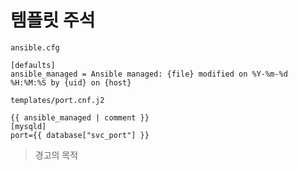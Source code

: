 # 템플릿 주석
`ansible.cfg`
```
[defaults]
ansible_managed = Ansible managed: {file} modified on %Y-%m-%d %H:%M:%S by {uid} on {host}
```

`templates/port.cnf.j2`
```jinja2
{{ ansible_managed | comment }}
[mysqld]
port={{ database["svc_port"] }}

```

> 경고의 목적

